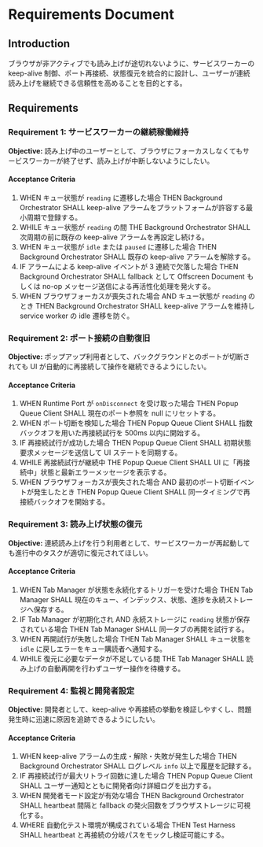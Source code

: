 # Requirements Document

## Introduction
ブラウザが非アクティブでも読み上げが途切れないように、サービスワーカーの keep-alive 制御、ポート再接続、状態復元を統合的に設計し、ユーザーが連続読み上げを継続できる信頼性を高めることを目的とする。

## Requirements

### Requirement 1: サービスワーカーの継続稼働維持
**Objective:** 読み上げ中のユーザーとして、ブラウザにフォーカスしなくてもサービスワーカーが終了せず、読み上げが中断しないようにしたい。

#### Acceptance Criteria
1. WHEN キュー状態が `reading` に遷移した場合 THEN Background Orchestrator SHALL keep-alive アラームをプラットフォームが許容する最小周期で登録する。
2. WHILE キュー状態が `reading` の間 THE Background Orchestrator SHALL 次周期の前に既存の keep-alive アラームを再設定し続ける。
3. WHEN キュー状態が `idle` または `paused` に遷移した場合 THEN Background Orchestrator SHALL 既存の keep-alive アラームを解除する。
4. IF アラームによる keep-alive イベントが 3 連続で欠落した場合 THEN Background Orchestrator SHALL fallback として Offscreen Document もしくは no-op メッセージ送信による再活性化処理を発火する。
5. WHEN ブラウザフォーカスが喪失された場合 AND キュー状態が `reading` のとき THEN Background Orchestrator SHALL keep-alive アラームを維持し service worker の idle 遷移を防ぐ。

### Requirement 2: ポート接続の自動復旧
**Objective:** ポップアップ利用者として、バックグラウンドとのポートが切断されても UI が自動的に再接続して操作を継続できるようにしたい。

#### Acceptance Criteria
1. WHEN Runtime Port が `onDisconnect` を受け取った場合 THEN Popup Queue Client SHALL 現在のポート参照を null にリセットする。
2. WHEN ポート切断を検知した場合 THEN Popup Queue Client SHALL 指数バックオフを用いた再接続試行を 500ms 以内に開始する。
3. IF 再接続試行が成功した場合 THEN Popup Queue Client SHALL 初期状態要求メッセージを送信して UI ステートを同期する。
4. WHILE 再接続試行が継続中 THE Popup Queue Client SHALL UI に「再接続中」状態と最新エラーメッセージを表示する。
5. WHEN ブラウザフォーカスが喪失された場合 AND 最初のポート切断イベントが発生したとき THEN Popup Queue Client SHALL 同一タイミングで再接続バックオフを開始する。

### Requirement 3: 読み上げ状態の復元
**Objective:** 連続読み上げを行う利用者として、サービスワーカーが再起動しても進行中のタスクが適切に復元されてほしい。

#### Acceptance Criteria
1. WHEN Tab Manager が状態を永続化するトリガーを受けた場合 THEN Tab Manager SHALL 現在のキュー、インデックス、状態、進捗を永続ストレージへ保存する。
2. IF Tab Manager が初期化され AND 永続ストレージに `reading` 状態が保存されている場合 THEN Tab Manager SHALL 同一タブの再開を試行する。
3. WHEN 再開試行が失敗した場合 THEN Tab Manager SHALL キュー状態を `idle` に戻しエラーをキュー購読者へ通知する。
4. WHILE 復元に必要なデータが不足している間 THE Tab Manager SHALL 読み上げの自動再開を行わずユーザー操作を待機する。

### Requirement 4: 監視と開発者設定
**Objective:** 開発者として、keep-alive や再接続の挙動を検証しやすくし、問題発生時に迅速に原因を追跡できるようにしたい。

#### Acceptance Criteria
1. WHEN keep-alive アラームの生成・解除・失敗が発生した場合 THEN Background Orchestrator SHALL ログレベル `info` 以上で履歴を記録する。
2. IF 再接続試行が最大リトライ回数に達した場合 THEN Popup Queue Client SHALL ユーザー通知とともに開発者向け詳細ログを出力する。
3. WHEN 開発者モード設定が有効な場合 THEN Background Orchestrator SHALL heartbeat 間隔と fallback の発火回数をブラウザストレージに可視化する。
4. WHERE 自動化テスト環境が構成されている場合 THEN Test Harness SHALL heartbeat と再接続の分岐パスをモックし検証可能にする。
